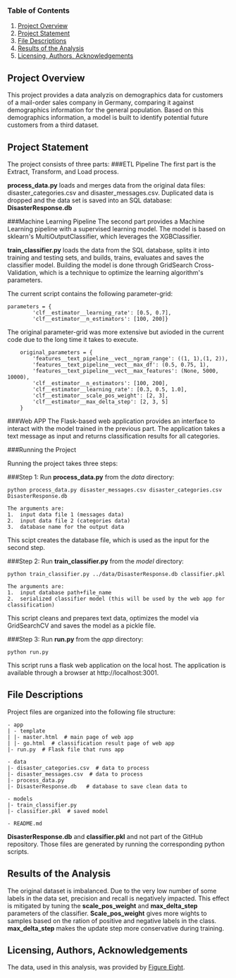 ### Table of Contents

1. [Project Overview](#overview)
2. [Project Statement](#statement)
3. [File Descriptions](#files)
4. [Results of the Analysis](#results)
5. [Licensing, Authors, Acknowledgements](#licensing)

## Project Overview<a name="overview"></a>

This project provides a data analyzis on demographics data for customers of a mail-order sales company in Germany, comparing it against demographics information for the general population.
Based on this demographics information, a model is built to identify potential future customers from a third dataset.
 
## Project Statement<a name="statement"></a>

The project consists of three parts:
###ETL Pipeline
The first part is the Extract, Transform, and Load process.

**process_data.py** loads and merges data from the original data files: disaster_categories.csv and disaster_messages.csv.
Duplicated data is dropped and the data set is saved into an SQL database: **DisasterResponse.db**
   
###Machine Learning Pipeline
The second part provides a Machine Learning pipeline with a supervised learning model.
The model is based on sklearn's MultiOutputClassifier, which leverages the XGBClassifier.

**train_classifier.py** loads the data from the SQL database, splits it into training and testing sets, and builds, trains, evaluates and saves the classifier model.
Building the model is done through GridSearch Cross-Validation, which is a technique to optimize the learning algorithm's parameters.

The current script contains the following parameter-grid:

```    
parameters = {
        'clf__estimator__learning_rate': [0.5, 0.7],
        'clf__estimator__n_estimators': [100, 200]}
```

The original parameter-grid was more extensive but avioded in the current code due to the long time it takes to execute.
```
    original_parameters = {
        'features__text_pipeline__vect__ngram_range': ((1, 1),(1, 2)),
        'features__text_pipeline__vect__max_df': (0.5, 0.75, 1),
        'features__text_pipeline__vect__max_features': (None, 5000, 10000),
        'clf__estimator__n_estimators': [100, 200],
        'clf__estimator__learning_rate': [0.3, 0.5, 1.0],
        'clf__estimator__scale_pos_weight': [2, 3],
        'clf__estimator__max_delta_step': [2, 3, 5]
    }
```

###Web APP
The Flask-based web application provides an interface to interact with the model trained in the previous part.
The application takes a text message as input and returns classification results for all categories. 

###Running the Project

Running the project takes three steps:

###Step 1:
Run **process_data.py** from the _data_ directory:

    python process_data.py disaster_messages.csv disaster_categories.csv DisasterResponse.db

    The arguments are:
    1.  input data file 1 (messages data)
    2.  input data file 2 (categories data)
    3.  database name for the output data
This scipt creates the database file, which is used as the input for the second step.

###Step 2:
Run **train_classifier.py** from the _model_ directory:

    python train_classifier.py ../data/DisasterResponse.db classifier.pkl
    
    The arguments are:
    1.  input database path+file_name
    2.  serialized classifier model (this will be used by the web app for classification)

This script cleans and prepares text data, optimizes the model via GridSearchCV and saves the model as a pickle file.

###Step 3:
Run **run.py** from the _app_ directory:

    python run.py
    
This script runs a flask web application on the local host. The application is available through a browser at http://localhost:3001.

## File Descriptions<a name="files"></a>

Project files are organized into the following file structure:
```
- app
| - template
| |- master.html  # main page of web app
| |- go.html  # classification result page of web app
|- run.py  # Flask file that runs app

- data
|- disaster_categories.csv  # data to process 
|- disaster_messages.csv  # data to process
|- process_data.py
|- DisasterResponse.db   # database to save clean data to

- models
|- train_classifier.py
|- classifier.pkl  # saved model 

- README.md
```
**DisasterResponse.db** and **classifier.pkl** and not part of the GitHub repository. Those files are generated by running the corresponding python scripts.

## Results of the Analysis<a name="results"></a>
The original dataset is imbalanced. Due to the very low number of some labels in the data set, precision and recall is negatively impacted.
This effect is mitigated by tuning the **scale_pos_weight** and **max_delta_step** parameters of the classifier.
**Scale_pos_weight** gives more wights to samples based on the ration of positive and negative labels in the class.
**max_delta_step** makes the update step more conservative during training.

## Licensing, Authors, Acknowledgements<a name="licensing"></a>

The data, used in this analysis, was provided by [Figure Eight](https://www.figure-eight.com/).
